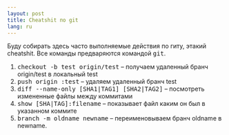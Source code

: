 ```yaml
---
layout: post
title: Cheatshit по git 
lang: ru
---
```


Буду собирать здесь часто выполняемые действия по гиту, этакий cheatshit. Все команды предваряются командой <tt>git</tt>.

1. <tt>checkout -b test origin/test</tt> – получаем удаленный бранч origin/test в локальный test
2. <tt>push origin :test</tt> – удаляем удаленный бранч test
3. <tt>diff --name-only [SHA1|TAG1] [SHA2|TAG2]</tt> – посмотреть измененные файлы между коммитами
4. <tt>show [SHA|TAG]:filename</tt> – показывает файл каким он был в указанном коммите
5. <tt>branch -m oldname newname</tt> – переименовываем бранч oldname в newname.
